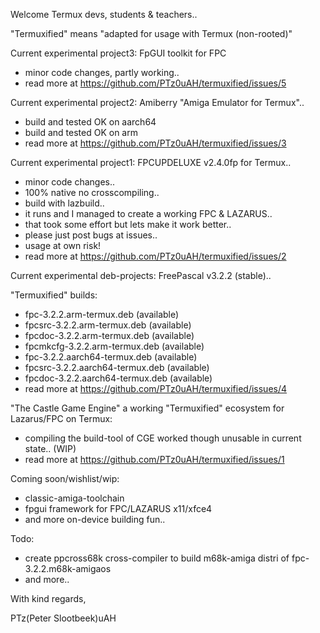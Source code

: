 Welcome Termux devs, students & teachers..

"Termuxified" means "adapted for usage with Termux (non-rooted)"

Current experimental project3: FpGUI toolkit for FPC
 - minor code changes, partly working..
 - read more at https://github.com/PTz0uAH/termuxified/issues/5

Current experimental project2: Amiberry "Amiga Emulator for Termux"..
 - build and tested OK on aarch64
 - build and tested OK on arm
 - read more at https://github.com/PTz0uAH/termuxified/issues/3

Current experimental project1: FPCUPDELUXE v2.4.0fp for Termux..
- minor code changes..
- 100% native no crosscompiling..
- build with lazbuild..
- it runs and I managed to create a working FPC & LAZARUS..
- that took some effort but lets make it work better..
- please just post bugs at issues..
- usage at own risk!
- read more at https://github.com/PTz0uAH/termuxified/issues/2

Current experimental deb-projects: FreePascal v3.2.2 (stable)..

"Termuxified" builds:
- fpc-3.2.2.arm-termux.deb (available)
- fpcsrc-3.2.2.arm-termux.deb (available)
- fpcdoc-3.2.2.arm-termux.deb (available)
- fpcmkcfg-3.2.2.arm-termux.deb (available)
- fpc-3.2.2.aarch64-termux.deb (available)
- fpcsrc-3.2.2.aarch64-termux.deb (available)
- fpcdoc-3.2.2.aarch64-termux.deb (available)
- read more at https://github.com/PTz0uAH/termuxified/issues/4

"The Castle Game Engine" a working "Termuxified" ecosystem for Lazarus/FPC on Termux:
- compiling the build-tool of CGE worked though unusable in current state.. (WIP)
- read more at https://github.com/PTz0uAH/termuxified/issues/1 

Coming soon/wishlist/wip:
- classic-amiga-toolchain
- fpgui framework for FPC/LAZARUS x11/xfce4
- and more on-device building fun..

Todo:
- create ppcross68k cross-compiler to build m68k-amiga distri of fpc-3.2.2.m68k-amigaos
- and more..
  
With kind regards,

PTz(Peter Slootbeek)uAH
